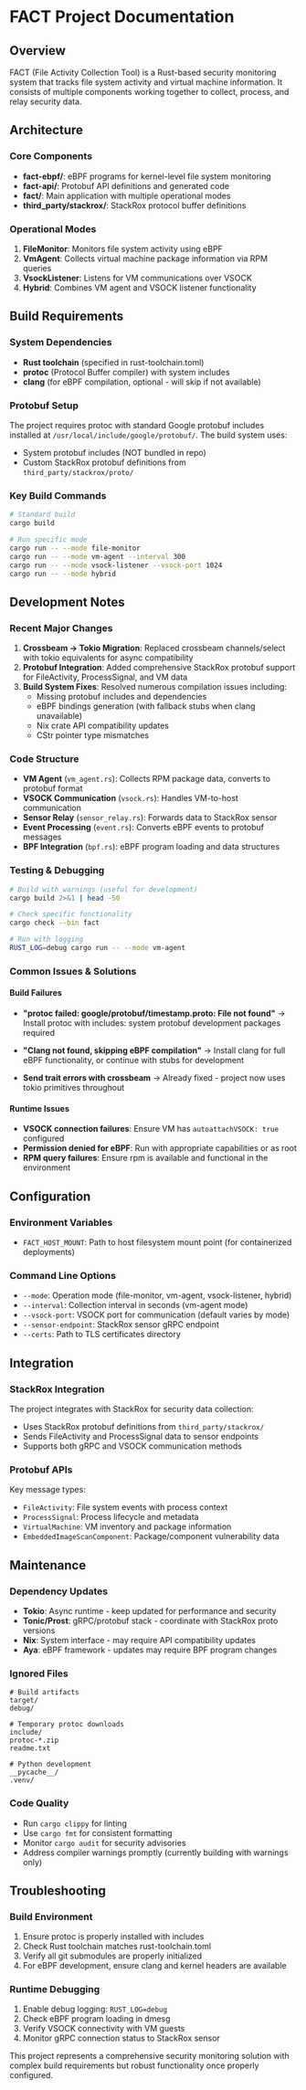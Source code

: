 # FACT Project Documentation

## Overview
FACT (File Activity Collection Tool) is a Rust-based security monitoring system that tracks file system activity and virtual machine information. It consists of multiple components working together to collect, process, and relay security data.

## Architecture

### Core Components
- **fact-ebpf/**: eBPF programs for kernel-level file system monitoring
- **fact-api/**: Protobuf API definitions and generated code
- **fact/**: Main application with multiple operational modes
- **third_party/stackrox/**: StackRox protocol buffer definitions

### Operational Modes
1. **FileMonitor**: Monitors file system activity using eBPF
2. **VmAgent**: Collects virtual machine package information via RPM queries
3. **VsockListener**: Listens for VM communications over VSOCK
4. **Hybrid**: Combines VM agent and VSOCK listener functionality

## Build Requirements

### System Dependencies
- **Rust toolchain** (specified in rust-toolchain.toml)
- **protoc** (Protocol Buffer compiler) with system includes
- **clang** (for eBPF compilation, optional - will skip if not available)

### Protobuf Setup
The project requires protoc with standard Google protobuf includes installed at `/usr/local/include/google/protobuf/`. The build system uses:
- System protobuf includes (NOT bundled in repo)
- Custom StackRox protobuf definitions from `third_party/stackrox/proto/`

### Key Build Commands
```bash
# Standard build
cargo build

# Run specific mode
cargo run -- --mode file-monitor
cargo run -- --mode vm-agent --interval 300
cargo run -- --mode vsock-listener --vsock-port 1024
cargo run -- --mode hybrid
```

## Development Notes

### Recent Major Changes
1. **Crossbeam → Tokio Migration**: Replaced crossbeam channels/select with tokio equivalents for async compatibility
2. **Protobuf Integration**: Added comprehensive StackRox protobuf support for FileActivity, ProcessSignal, and VM data
3. **Build System Fixes**: Resolved numerous compilation issues including:
   - Missing protobuf includes and dependencies
   - eBPF bindings generation (with fallback stubs when clang unavailable)
   - Nix crate API compatibility updates
   - CStr pointer type mismatches

### Code Structure
- **VM Agent** (`vm_agent.rs`): Collects RPM package data, converts to protobuf format
- **VSOCK Communication** (`vsock.rs`): Handles VM-to-host communication
- **Sensor Relay** (`sensor_relay.rs`): Forwards data to StackRox sensor
- **Event Processing** (`event.rs`): Converts eBPF events to protobuf messages
- **BPF Integration** (`bpf.rs`): eBPF program loading and data structures

### Testing & Debugging
```bash
# Build with warnings (useful for development)
cargo build 2>&1 | head -50

# Check specific functionality
cargo check --bin fact

# Run with logging
RUST_LOG=debug cargo run -- --mode vm-agent
```

### Common Issues & Solutions

#### Build Failures
- **"protoc failed: google/protobuf/timestamp.proto: File not found"**
  → Install protoc with includes: system protobuf development packages required
  
- **"Clang not found, skipping eBPF compilation"** 
  → Install clang for full eBPF functionality, or continue with stubs for development

- **Send trait errors with crossbeam**
  → Already fixed - project now uses tokio primitives throughout

#### Runtime Issues
- **VSOCK connection failures**: Ensure VM has `autoattachVSOCK: true` configured
- **Permission denied for eBPF**: Run with appropriate capabilities or as root
- **RPM query failures**: Ensure rpm is available and functional in the environment

## Configuration

### Environment Variables
- `FACT_HOST_MOUNT`: Path to host filesystem mount point (for containerized deployments)

### Command Line Options
- `--mode`: Operation mode (file-monitor, vm-agent, vsock-listener, hybrid)
- `--interval`: Collection interval in seconds (vm-agent mode)
- `--vsock-port`: VSOCK port for communication (default varies by mode)
- `--sensor-endpoint`: StackRox sensor gRPC endpoint
- `--certs`: Path to TLS certificates directory

## Integration

### StackRox Integration
The project integrates with StackRox for security data collection:
- Uses StackRox protobuf definitions from `third_party/stackrox/`
- Sends FileActivity and ProcessSignal data to sensor endpoints
- Supports both gRPC and VSOCK communication methods

### Protobuf APIs
Key message types:
- `FileActivity`: File system events with process context
- `ProcessSignal`: Process lifecycle and metadata
- `VirtualMachine`: VM inventory and package information
- `EmbeddedImageScanComponent`: Package/component vulnerability data

## Maintenance

### Dependency Updates
- **Tokio**: Async runtime - keep updated for performance and security
- **Tonic/Prost**: gRPC/protobuf stack - coordinate with StackRox proto versions
- **Nix**: System interface - may require API compatibility updates
- **Aya**: eBPF framework - updates may require BPF program changes

### Ignored Files
```gitignore
# Build artifacts
target/
debug/

# Temporary protoc downloads
include/
protoc-*.zip
readme.txt

# Python development
__pycache__/
.venv/
```

### Code Quality
- Run `cargo clippy` for linting
- Use `cargo fmt` for consistent formatting  
- Monitor `cargo audit` for security advisories
- Address compiler warnings promptly (currently building with warnings only)

## Troubleshooting

### Build Environment
1. Ensure protoc is properly installed with includes
2. Check Rust toolchain matches rust-toolchain.toml
3. Verify all git submodules are properly initialized
4. For eBPF development, ensure clang and kernel headers are available

### Runtime Debugging
1. Enable debug logging: `RUST_LOG=debug`
2. Check eBPF program loading in dmesg
3. Verify VSOCK connectivity with VM guests
4. Monitor gRPC connection status to StackRox sensor

This project represents a comprehensive security monitoring solution with complex build requirements but robust functionality once properly configured.